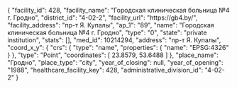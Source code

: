 {
    "facility_id": 428,
    "facility_name": "Городская клиническая больница №4 г. Гродно",
    "district_id": "4-02-2",
    "facility_url": "https:\/\/gb4.by\/",
    "facility_address": "пр-т Я. Купалы",
    "ap_1": "89",
    "name": "Городская клиническая больница №4 г. Гродно",
    "type": "0",
    "state": "private institution",
    "stats": [],
    "med_id": 10214294,
    "address": "пр-т Я. Купалы",
    "coord_x_y": {
        "crs": {
            "type": "name",
            "properties": {
                "name": "EPSG:4326"
            }
        },
        "type": "Point",
        "coordinates": [
            23.8579,
            53.6488
        ]
    },
    "place_name": "Гродно",
    "place_type": "city",
    "year_of_closing": null,
    "year_of_opening": "1988",
    "healthcare_facility_key": 428,
    "administrative_division_id": "4-02-2"
}